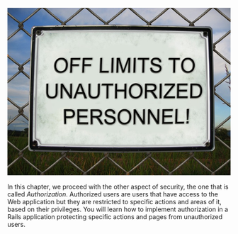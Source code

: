 ![./images/Rails Authorization](./images/rails-authorization.jpg)

In this chapter, we proceed with the other aspect of security, the one that is called *Authorization*. Authorized users are
users that have access to the Web application but they are restricted to specific actions and areas of it, based on their
privileges. You will learn how to implement authorization in a Rails application protecting specific actions and pages
from unauthorized users.
